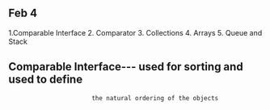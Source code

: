 ## Feb 4
1.Comparable Interface
2. Comparator
3. Collections
4. Arrays
5. Queue and Stack


## Comparable Interface--- used for sorting and used to define 
                           the natural ordering of the objects

